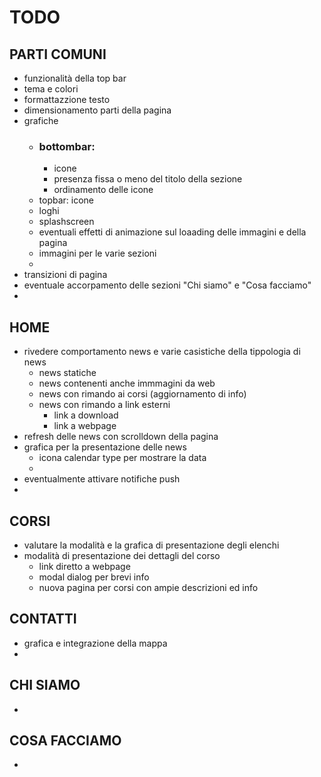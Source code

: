 # TODO

## PARTI COMUNI
* funzionalità della top bar
* tema e colori
* formattazzione testo
* dimensionamento parti della pagina
* grafiche
    * ### bottombar:
        * icone
        * presenza fissa o meno del titolo della sezione
        * ordinamento delle icone
    * topbar: icone
    * loghi
    * splashscreen
    * eventuali effetti di animazione sul loaading delle immagini e della pagina
    * immagini per le varie sezioni
    *  
* transizioni di pagina
* eventuale accorpamento delle sezioni "Chi siamo" e "Cosa facciamo"
* 

## HOME
* rivedere comportamento news e varie casistiche della tippologia di news 
    * news statiche
    * news contenenti anche immmagini da web
    * news con rimando ai corsi (aggiornamento di info)
    * news con rimando a link esterni
        * link a download
        * link a webpage
* refresh delle news con scrolldown della pagina
* grafica per la presentazione delle news
    * icona calendar type per mostrare la data
    *
* eventualmente attivare notifiche push
*

## CORSI
* valutare la modalità e la grafica di presentazione degli elenchi
* modalità di presentazione dei dettagli del corso
    * link diretto a webpage
    * modal dialog per brevi info
    * nuova pagina per corsi con ampie descrizioni ed info

## CONTATTI
* grafica e integrazione della mappa
* 

## CHI SIAMO
* 

## COSA FACCIAMO
* 